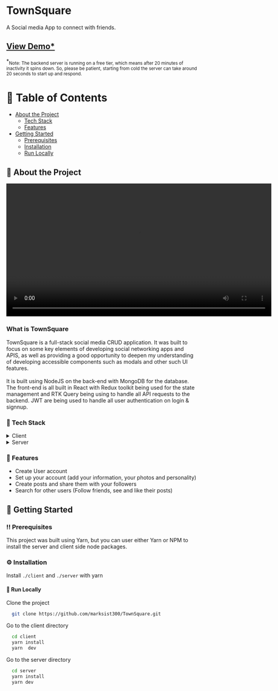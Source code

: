 # TownSquare

A Social media App to connect with friends.

<h2>
    <a href="https://townsquareapp.netlify.app">View Demo*</a>
  </h2>
  *<sub>Note: The backend server is running on a free tier, which means after 20 minutes of inactivity it spins down. So, please be patient, starting from cold the server can take around 20 seconds to start up and respond.</sub>
</div>

<br />

<!-- Table of Contents -->

# :notebook_with_decorative_cover: Table of Contents

- [About the Project](#star2-about-the-project)
  - [Tech Stack](#space_invader-tech-stack)
  - [Features](#dart-features)
- [Getting Started](#toolbox-getting-started)
  - [Prerequisites](#bangbang-prerequisites)
  - [Installation](#gear-installation)
  - [Run Locally](#running-run-locally)

<!-- About the Project -->

## :star2: About the Project

<video align="center" width="700" alt="Video demo of TownSquare app"  src="https://user-images.githubusercontent.com/88390425/229295975-526e58b8-50c2-476a-935b-67958b0e1376.mov"> 
</video>

### What is TownSquare

TownSquare is a full-stack social media CRUD application. It was built to focus on some key elements of developing social networking apps and APIS, as well as providing a good opportunity to deepen my understanding of developing accessible components such as modals and other such UI features.
<br/>
<br/>
It is built using NodeJS on the back-end with MongoDB for the database. The front-end is all built in React with Redux toolkit being used for the state management and RTK Query being using to handle all API requests to the backend. JWT are being used to handle all user authentication on login & signnup.

<!-- TechStack -->

### :space_invader: Tech Stack

<details>
  <summary>Client</summary>
  <ul>
    <li><a href="https://reactjs.org/">React.js</a></li>
    <li><a href="https://www.typescriptlang.org/">TypeScript</a></li>
    <li><a href="https://redux-toolkit.js.org/">Redux Toolkit & RTK Query</a></li>
    <li><a href="https://reactrouter.com/en/main">React Router</a></li>
  </ul>
</details>

<details>
  <summary>Server</summary>
  <ul>
    <li><a href="https://nodejs.org/en">Node JS</a></li>
    <li><a href="https://expressjs.com/">Express.js</a></li>
    <li><a href="https://www.mongodb.com/">MongoDB</a></li>
  </ul>
</details>

<!-- Features -->

### :dart: Features

- Create User account
- Set up your account (add your information, your photos and personality)
- Create posts and share them with your followers
- Search for other users (Follow friends, see and like their posts)

<!-- Getting Started -->

## :toolbox: Getting Started

<!-- Prerequisites -->

### :bangbang: Prerequisites

This project was built using Yarn, but you can user either Yarn or NPM to install the server and client side node packages.

<!-- Installation -->

### :gear: Installation

Install `./client` and `./server` with yarn

<!-- Run Locally -->

#### :running: Run Locally

Clone the project

```bash
  git clone https://github.com/marksist300/TownSquare.git
```

Go to the client directory

```bash
  cd client
  yarn install
  yarn  dev
```

Go to the server directory

```bash
  cd server
  yarn install
  yarn dev
```
